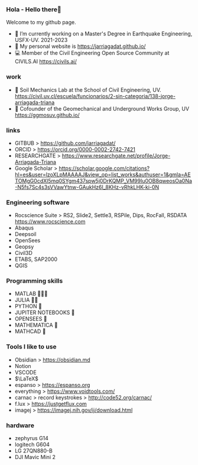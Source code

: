 ### Hola - Hello there👋
Welcome to my github page.
- 🔭 I’m currently working on a Master's Degree in Earthquake Engineering, USFX-UV. 2021-2023
- 📣 My personal website is https://jarriagadat.github.io/
- 💻 Member of the Civil Engineering Open Source Community at CIVILS.AI  https://civils.ai/

### work
- 🧪 Soil Mechanics Lab at the School of Civil Engineering, UV. https://civil.uv.cl/escuela/funcionarios/2-sin-categoria/138-jorge-arriagada-triana
- 🌱 Cofounder of the Geomechanical and Underground Works Group, UV https://ggmosuv.github.io/

### links
- GITBUB > https://github.com/jarriagadat/
- ORCID > https://orcid.org/0000-0002-2742-7421
- RESEARCHGATE > https://www.researchgate.net/profile/Jorge-Arriagada-Triana
- Google Scholar > https://scholar.google.com/citations?hl=es&user=lzoXLpMAAAAJ&view_op=list_works&authuser=1&gmla=AETOMgG0cdXl5mq0SYgm437spw5j0DrKQMP_VM99Iu0OB8qweosOa0Na-N5fs7Sc4s3sVVawYtnw-GAukHz6I_8KHz-vRhkLHK-ki-0N



<!--

**jaatriana/jaatriana** is a ✨ _special_ ✨ repository because its `README.md` (this file) appears on your GitHub profile.

Here are some ideas to get you started:

- 🔭 I’m currently working on ...
- 🌱 I’m currently learning BIM
- 👯 I’m looking to collaborate on JetGrouting
-->

### Engineering software
+ Rocscience Suite > RS2, Slide2, Settle3, RSPile, Dips, RocFall, RSDATA https://www.rocscience.com
+ Abaqus
+ Deepsoil
+ OpenSees
+ Geopsy
+ Civil3D
+ ETABS, SAP2000
+ QGIS

### Programming skills
+ MATLAB  🌟🌟🌟
+ JULIA   🌟🌟
+ PYTHON  🌟
+ JUPITER NOTEBOOKS 🌟
+ OPENSEES 🌟
+ MATHEMATICA 🌟
+ MATHCAD 🌟

### Tools I like to use
+ Obsidian > https://obsidian.md
+ Notion
+ VSCODE
+ $\LaTeX$ 
+ espanso > https://espanso.org
+ everything > https://www.voidtools.com/
+ carnac > record keystrokes > http://code52.org/carnac/
+ f.lux > https://justgetflux.com
+ imagej > https://imagej.nih.gov/ij/download.html

### hardware
+ zephyrus G14
+ logitech G604
+ LG 27QN880-B
+ DJI Mavic Mini 2
